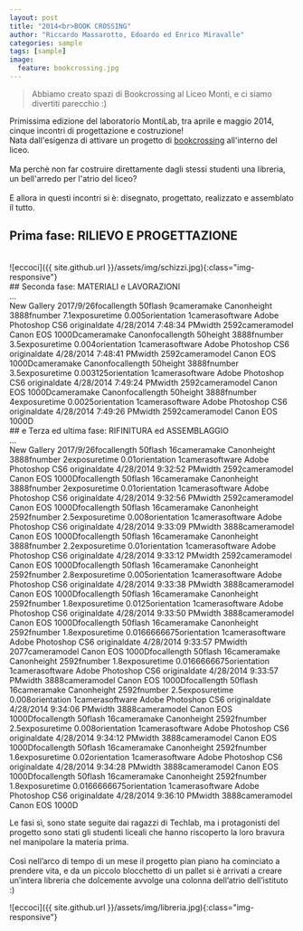 ```yaml
---
layout: post
title: "2014<br>BOOK CROSSING"
author: "Riccardo Massarotto, Edoardo ed Enrico Miravalle"
categories: sample
tags: [sample]
image:
  feature: bookcrossing.jpg
---
```

>Abbiamo creato spazi di Bookcrossing al Liceo Monti, e ci siamo divertiti parecchio :)



Primissima edizione del laboratorio MontiLab, tra aprile e maggio 2014, cinque incontri di progettazione e costruzione! <br>
Nata dall'esigenza di attivare un progetto di [bookcrossing](http://www.bookcrossing-italy.com/info/) all'interno del liceo.
<br><br>
Ma perchè non far costruire direttamente dagli stessi studenti una libreria, un bell'arredo per l'atrio del liceo?
<br><br>
E allora in questi incontri si è: disegnato, progettato, realizzato e assemblato il tutto.
<br>

## Prima fase: RILIEVO E PROGETTAZIONE
<br>
![eccoci]({{ site.github.url }}/assets/img/schizzi.jpg){:class="img-responsive"}



<br>
## Seconda fase: MATERIALI e LAVORAZIONI
<br>

<div id="cp_widget_63f06e43-73b7-47e7-b99e-0c0985888295">...</div><script type="text/javascript">
var cpo = []; cpo["_object"] ="cp_widget_63f06e43-73b7-47e7-b99e-0c0985888295"; cpo["_fid"] = "A8CAbH-9QFPz";
var _cpmp = _cpmp || []; _cpmp.push(cpo);
(function() { var cp = document.createElement("script"); cp.type = "text/javascript";
cp.async = true; cp.src = "//www.cincopa.com/media-platform/runtime/libasync.js";
var c = document.getElementsByTagName("script")[0];
c.parentNode.insertBefore(cp, c); })(); </script><noscript><span>New Gallery 2017/9/26</span><span>focallength</span><span> 50</span><span>flash</span><span> 9</span><span>cameramake</span><span> Canon</span><span>height</span><span> 3888</span><span>fnumber</span><span> 7.1</span><span>exposuretime</span><span> 0.005</span><span>orientation</span><span> 1</span><span>camerasoftware</span><span> Adobe Photoshop CS6 </span><span>originaldate</span><span> 4/28/2014 7:48:34 PM</span><span>width</span><span> 2592</span><span>cameramodel</span><span> Canon EOS 1000D</span><span>cameramake</span><span> Canon</span><span>focallength</span><span> 50</span><span>height</span><span> 3888</span><span>fnumber</span><span> 3.5</span><span>exposuretime</span><span> 0.004</span><span>orientation</span><span> 1</span><span>camerasoftware</span><span> Adobe Photoshop CS6 </span><span>originaldate</span><span> 4/28/2014 7:48:41 PM</span><span>width</span><span> 2592</span><span>cameramodel</span><span> Canon EOS 1000D</span><span>cameramake</span><span> Canon</span><span>focallength</span><span> 50</span><span>height</span><span> 3888</span><span>fnumber</span><span> 3.5</span><span>exposuretime</span><span> 0.003125</span><span>orientation</span><span> 1</span><span>camerasoftware</span><span> Adobe Photoshop CS6 </span><span>originaldate</span><span> 4/28/2014 7:49:24 PM</span><span>width</span><span> 2592</span><span>cameramodel</span><span> Canon EOS 1000D</span><span>cameramake</span><span> Canon</span><span>focallength</span><span> 50</span><span>height</span><span> 3888</span><span>fnumber</span><span> 4</span><span>exposuretime</span><span> 0.0025</span><span>orientation</span><span> 1</span><span>camerasoftware</span><span> Adobe Photoshop CS6 </span><span>originaldate</span><span> 4/28/2014 7:49:26 PM</span><span>width</span><span> 2592</span><span>cameramodel</span><span> Canon EOS 1000D</span></noscript>

<br>
## e Terza ed ultima fase: RIFINITURA ed ASSEMBLAGGIO
<br>


<div id="cp_widget_1d92d8af-1dbe-4ae9-aacb-4ab4fa699c98">...</div><script type="text/javascript">
var cpo = []; cpo["_object"] ="cp_widget_1d92d8af-1dbe-4ae9-aacb-4ab4fa699c98"; cpo["_fid"] = "AUPALGuFQRrv";
var _cpmp = _cpmp || []; _cpmp.push(cpo);
(function() { var cp = document.createElement("script"); cp.type = "text/javascript";
cp.async = true; cp.src = "//www.cincopa.com/media-platform/runtime/libasync.js";
var c = document.getElementsByTagName("script")[0];
c.parentNode.insertBefore(cp, c); })(); </script><noscript><span>New Gallery 2017/9/26</span><span>focallength</span><span> 50</span><span>flash</span><span> 16</span><span>cameramake</span><span> Canon</span><span>height</span><span> 3888</span><span>fnumber</span><span> 2</span><span>exposuretime</span><span> 0.01</span><span>orientation</span><span> 1</span><span>camerasoftware</span><span> Adobe Photoshop CS6 </span><span>originaldate</span><span> 4/28/2014 9:32:52 PM</span><span>width</span><span> 2592</span><span>cameramodel</span><span> Canon EOS 1000D</span><span>focallength</span><span> 50</span><span>flash</span><span> 16</span><span>cameramake</span><span> Canon</span><span>height</span><span> 3888</span><span>fnumber</span><span> 2</span><span>exposuretime</span><span> 0.01</span><span>orientation</span><span> 1</span><span>camerasoftware</span><span> Adobe Photoshop CS6 </span><span>originaldate</span><span> 4/28/2014 9:32:56 PM</span><span>width</span><span> 2592</span><span>cameramodel</span><span> Canon EOS 1000D</span><span>focallength</span><span> 50</span><span>flash</span><span> 16</span><span>cameramake</span><span> Canon</span><span>height</span><span> 2592</span><span>fnumber</span><span> 2.5</span><span>exposuretime</span><span> 0.008</span><span>orientation</span><span> 1</span><span>camerasoftware</span><span> Adobe Photoshop CS6 </span><span>originaldate</span><span> 4/28/2014 9:33:09 PM</span><span>width</span><span> 3888</span><span>cameramodel</span><span> Canon EOS 1000D</span><span>focallength</span><span> 50</span><span>flash</span><span> 16</span><span>cameramake</span><span> Canon</span><span>height</span><span> 3888</span><span>fnumber</span><span> 2.2</span><span>exposuretime</span><span> 0.01</span><span>orientation</span><span> 1</span><span>camerasoftware</span><span> Adobe Photoshop CS6 </span><span>originaldate</span><span> 4/28/2014 9:33:12 PM</span><span>width</span><span> 2592</span><span>cameramodel</span><span> Canon EOS 1000D</span><span>focallength</span><span> 50</span><span>flash</span><span> 16</span><span>cameramake</span><span> Canon</span><span>height</span><span> 2592</span><span>fnumber</span><span> 2.8</span><span>exposuretime</span><span> 0.005</span><span>orientation</span><span> 1</span><span>camerasoftware</span><span> Adobe Photoshop CS6 </span><span>originaldate</span><span> 4/28/2014 9:33:38 PM</span><span>width</span><span> 3888</span><span>cameramodel</span><span> Canon EOS 1000D</span><span>focallength</span><span> 50</span><span>flash</span><span> 16</span><span>cameramake</span><span> Canon</span><span>height</span><span> 2592</span><span>fnumber</span><span> 1.8</span><span>exposuretime</span><span> 0.0125</span><span>orientation</span><span> 1</span><span>camerasoftware</span><span> Adobe Photoshop CS6 </span><span>originaldate</span><span> 4/28/2014 9:33:50 PM</span><span>width</span><span> 3888</span><span>cameramodel</span><span> Canon EOS 1000D</span><span>focallength</span><span> 50</span><span>flash</span><span> 16</span><span>cameramake</span><span> Canon</span><span>height</span><span> 2592</span><span>fnumber</span><span> 1.8</span><span>exposuretime</span><span> 0.0166666675</span><span>orientation</span><span> 1</span><span>camerasoftware</span><span> Adobe Photoshop CS6 </span><span>originaldate</span><span> 4/28/2014 9:33:57 PM</span><span>width</span><span> 2077</span><span>cameramodel</span><span> Canon EOS 1000D</span><span>focallength</span><span> 50</span><span>flash</span><span> 16</span><span>cameramake</span><span> Canon</span><span>height</span><span> 2592</span><span>fnumber</span><span> 1.8</span><span>exposuretime</span><span> 0.0166666675</span><span>orientation</span><span> 1</span><span>camerasoftware</span><span> Adobe Photoshop CS6 </span><span>originaldate</span><span> 4/28/2014 9:33:57 PM</span><span>width</span><span> 3888</span><span>cameramodel</span><span> Canon EOS 1000D</span><span>focallength</span><span> 50</span><span>flash</span><span> 16</span><span>cameramake</span><span> Canon</span><span>height</span><span> 2592</span><span>fnumber</span><span> 2.5</span><span>exposuretime</span><span> 0.008</span><span>orientation</span><span> 1</span><span>camerasoftware</span><span> Adobe Photoshop CS6 </span><span>originaldate</span><span> 4/28/2014 9:34:06 PM</span><span>width</span><span> 3888</span><span>cameramodel</span><span> Canon EOS 1000D</span><span>focallength</span><span> 50</span><span>flash</span><span> 16</span><span>cameramake</span><span> Canon</span><span>height</span><span> 2592</span><span>fnumber</span><span> 2.5</span><span>exposuretime</span><span> 0.008</span><span>orientation</span><span> 1</span><span>camerasoftware</span><span> Adobe Photoshop CS6 </span><span>originaldate</span><span> 4/28/2014 9:34:12 PM</span><span>width</span><span> 3888</span><span>cameramodel</span><span> Canon EOS 1000D</span><span>focallength</span><span> 50</span><span>flash</span><span> 16</span><span>cameramake</span><span> Canon</span><span>height</span><span> 2592</span><span>fnumber</span><span> 1.6</span><span>exposuretime</span><span> 0.02</span><span>orientation</span><span> 1</span><span>camerasoftware</span><span> Adobe Photoshop CS6 </span><span>originaldate</span><span> 4/28/2014 9:34:28 PM</span><span>width</span><span> 3888</span><span>cameramodel</span><span> Canon EOS 1000D</span><span>focallength</span><span> 50</span><span>flash</span><span> 16</span><span>cameramake</span><span> Canon</span><span>height</span><span> 2592</span><span>fnumber</span><span> 1.8</span><span>exposuretime</span><span> 0.0166666675</span><span>orientation</span><span> 1</span><span>camerasoftware</span><span> Adobe Photoshop CS6 </span><span>originaldate</span><span> 4/28/2014 9:36:10 PM</span><span>width</span><span> 3888</span><span>cameramodel</span><span> Canon EOS 1000D</span></noscript>



Le fasi sì, sono state seguite dai ragazzi di Techlab, ma i protagonisti del progetto sono stati gli studenti liceali che hanno riscoperto la loro bravura nel manipolare la materia prima.
<br><br>
Così nell’arco di tempo di un mese il progetto pian piano ha cominciato a prendere vita, e da un piccolo blocchetto di un pallet si è arrivati a creare un’intera libreria che dolcemente avvolge una colonna dell’atrio dell’istituto :)

![eccoci]({{ site.github.url }}/assets/img/libreria.jpg){:class="img-responsive"}
